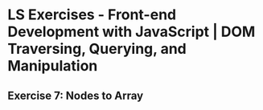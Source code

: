 # LS Exercises - Front-end Development with JavaScript | DOM Traversing, Querying, and Manipulation

## Exercise 7: Nodes to Array
